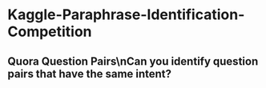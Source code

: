 # Kaggle-Paraphrase-Identification-Competition

## Quora Question Pairs\nCan you identify question pairs that have the same intent?

